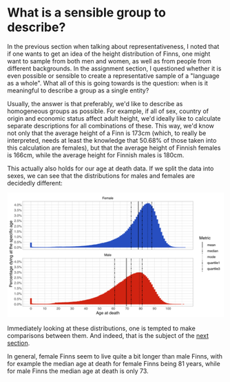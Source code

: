 # What is a sensible group to describe?

In the previous section when talking about representativeness, I noted that if one wants to get an idea of the height distribution of Finns, one might want to sample from both men and women, as well as from people from different backgrounds. In the assignment section, I questioned whether it is even possible or sensible to create a representative sample of a "language as a whole". What all of this is going towards is the question: when is it meaningful to describe a group as a single entity?&#x20;

Usually, the answer is that preferably, we'd like to describe as homogeneous groups as possible. For example, if all of sex, country of origin and economic status affect adult height, we'd ideally like to calculate separate descriptions for all combinations of these. This way, we'd know not only that the average height of a Finn is 173cm (which, to really be interpreted, needs at least the knowledge that 50.68% of those taken into this calculation are females), but that the average height of Finnish females is 166cm, while the average height for Finnish males is 180cm.

This actually also holds for our age at death data. If we split the data into sexes, we can see that the distributions for males and females are decidedly different:&#x20;

![Age at death distributions for Finnish males and females](<../../.gitbook/assets/image (28).png>)

Immediately looking at these distributions, one is tempted to make comparisons between them. And indeed, that is the subject of the [next section](comparing-groups.md).&#x20;

In general, female Finns seem to live quite a bit longer than male Finns, with for example the median age at death for female Finns being 81 years, while for male Finns the median age at death is only 73.
